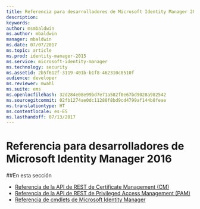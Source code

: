```yaml
---
title: Referencia para desarrolladores de Microsoft Identity Manager 2016 | Microsoft Docs
description: 
keywords: 
author: msmbaldwin
ms.author: mbaldwin
manager: mbaldwin
ms.date: 07/07/2017
ms.topic: article
ms.prod: identity-manager-2015
ms.service: microsoft-identity-manager
ms.technology: security
ms.assetid: 2b5f612f-3119-401b-b1f8-462310c8510f
audience: developer
ms.reviewer: mwahl
ms.suite: ems
ms.openlocfilehash: 32d284e08e99bd7e71a582f0e67bd9028a982542
ms.sourcegitcommit: 02fb1274ae0dc11288f8bd9cd4799af144b8feae
ms.translationtype: HT
ms.contentlocale: es-ES
ms.lasthandoff: 07/13/2017
---
```

# <a name="microsoft-identity-manager-2016-developer-reference"></a>Referencia para desarrolladores de Microsoft Identity Manager 2016

##<a name="in-this-section"></a>En esta sección

- [Referencia de la API de REST de Certificate Management (CM)](certificate-management-rest-api-reference.md)
- [Referencia de la API de REST de Privileged Access Management (PAM)](privileged-access-management-rest-api-reference.md)
- [Referencia de cmdlets de Microsoft Identity Manager](https://docs.microsoft.com/powershell/identitymanager/)
